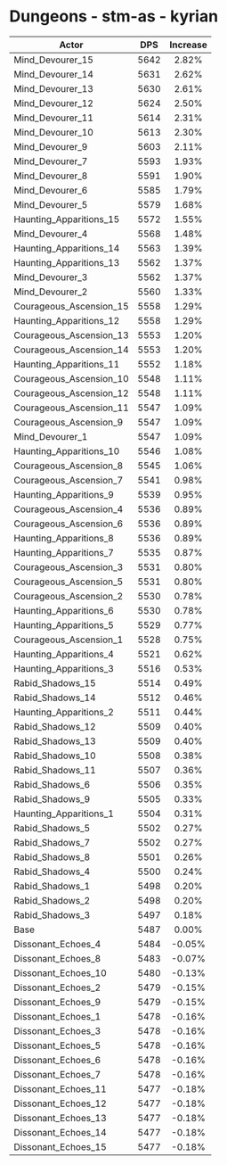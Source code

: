 # Dungeons - stm-as - kyrian
| Actor | DPS | Increase |
|---|:---:|:---:|
|Mind_Devourer_15|5642|2.82%|
|Mind_Devourer_14|5631|2.62%|
|Mind_Devourer_13|5630|2.61%|
|Mind_Devourer_12|5624|2.50%|
|Mind_Devourer_11|5614|2.31%|
|Mind_Devourer_10|5613|2.30%|
|Mind_Devourer_9|5603|2.11%|
|Mind_Devourer_7|5593|1.93%|
|Mind_Devourer_8|5591|1.90%|
|Mind_Devourer_6|5585|1.79%|
|Mind_Devourer_5|5579|1.68%|
|Haunting_Apparitions_15|5572|1.55%|
|Mind_Devourer_4|5568|1.48%|
|Haunting_Apparitions_14|5563|1.39%|
|Haunting_Apparitions_13|5562|1.37%|
|Mind_Devourer_3|5562|1.37%|
|Mind_Devourer_2|5560|1.33%|
|Courageous_Ascension_15|5558|1.29%|
|Haunting_Apparitions_12|5558|1.29%|
|Courageous_Ascension_13|5553|1.20%|
|Courageous_Ascension_14|5553|1.20%|
|Haunting_Apparitions_11|5552|1.18%|
|Courageous_Ascension_10|5548|1.11%|
|Courageous_Ascension_12|5548|1.11%|
|Courageous_Ascension_11|5547|1.09%|
|Courageous_Ascension_9|5547|1.09%|
|Mind_Devourer_1|5547|1.09%|
|Haunting_Apparitions_10|5546|1.08%|
|Courageous_Ascension_8|5545|1.06%|
|Courageous_Ascension_7|5541|0.98%|
|Haunting_Apparitions_9|5539|0.95%|
|Courageous_Ascension_4|5536|0.89%|
|Courageous_Ascension_6|5536|0.89%|
|Haunting_Apparitions_8|5536|0.89%|
|Haunting_Apparitions_7|5535|0.87%|
|Courageous_Ascension_3|5531|0.80%|
|Courageous_Ascension_5|5531|0.80%|
|Courageous_Ascension_2|5530|0.78%|
|Haunting_Apparitions_6|5530|0.78%|
|Haunting_Apparitions_5|5529|0.77%|
|Courageous_Ascension_1|5528|0.75%|
|Haunting_Apparitions_4|5521|0.62%|
|Haunting_Apparitions_3|5516|0.53%|
|Rabid_Shadows_15|5514|0.49%|
|Rabid_Shadows_14|5512|0.46%|
|Haunting_Apparitions_2|5511|0.44%|
|Rabid_Shadows_12|5509|0.40%|
|Rabid_Shadows_13|5509|0.40%|
|Rabid_Shadows_10|5508|0.38%|
|Rabid_Shadows_11|5507|0.36%|
|Rabid_Shadows_6|5506|0.35%|
|Rabid_Shadows_9|5505|0.33%|
|Haunting_Apparitions_1|5504|0.31%|
|Rabid_Shadows_5|5502|0.27%|
|Rabid_Shadows_7|5502|0.27%|
|Rabid_Shadows_8|5501|0.26%|
|Rabid_Shadows_4|5500|0.24%|
|Rabid_Shadows_1|5498|0.20%|
|Rabid_Shadows_2|5498|0.20%|
|Rabid_Shadows_3|5497|0.18%|
|Base|5487|0.00%|
|Dissonant_Echoes_4|5484|-0.05%|
|Dissonant_Echoes_8|5483|-0.07%|
|Dissonant_Echoes_10|5480|-0.13%|
|Dissonant_Echoes_2|5479|-0.15%|
|Dissonant_Echoes_9|5479|-0.15%|
|Dissonant_Echoes_1|5478|-0.16%|
|Dissonant_Echoes_3|5478|-0.16%|
|Dissonant_Echoes_5|5478|-0.16%|
|Dissonant_Echoes_6|5478|-0.16%|
|Dissonant_Echoes_7|5478|-0.16%|
|Dissonant_Echoes_11|5477|-0.18%|
|Dissonant_Echoes_12|5477|-0.18%|
|Dissonant_Echoes_13|5477|-0.18%|
|Dissonant_Echoes_14|5477|-0.18%|
|Dissonant_Echoes_15|5477|-0.18%|
